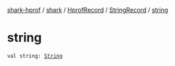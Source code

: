 [shark-hprof](../../../index.md) / [shark](../../index.md) / [HprofRecord](../index.md) / [StringRecord](index.md) / [string](./string.md)

# string

`val string: `[`String`](https://kotlinlang.org/api/latest/jvm/stdlib/kotlin/-string/index.html)